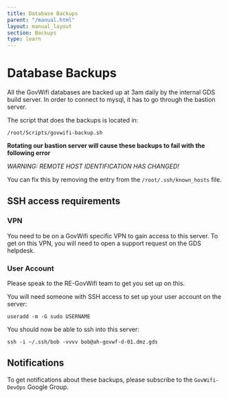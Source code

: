```yaml
---
title: Database Backups
parent: "/manual.html"
layout: manual_layout
section: Backups
type: learn
---
```


# Database Backups

All the GovWifi databases are backed up at 3am daily by the internal GDS build server.
In order to connect to mysql, it has to go through the bastion server.

The script that does the backups is located in:

`/root/Scripts/govwifi-backup.sh`

**Rotating our bastion server will cause these backups to fail with the following error**

*WARNING: REMOTE HOST IDENTIFICATION HAS CHANGED!*

You can fix this by removing the entry from the `/root/.ssh/known_hosts` file.

## SSH access requirements
### VPN

You need to be on a GovWifi specific VPN to gain access to this server.
To get on this VPN, you will need to open a support request on the GDS helpdesk.

### User Account

Please speak to the RE-GovWifi team to get you set up on this.

You will need someone with SSH access to set up your user account on the server:

`useradd -m -G sudo USERNAME`

You should now be able to ssh into this server:

`ssh -i ~/.ssh/bob -vvvv bob@ah-govwf-d-01.dmz.gds`

## Notifications

To get notifications about these backups, please subscribe to the `GovWifi-DevOps` Google Group.
